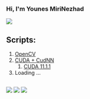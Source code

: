 ### Hi, I'm Younes MiriNezhad 
<a href="https://www.linkedin.com/in/s-younes-mirinezhad/"><img src="https://img.shields.io/badge/LinkedIn-0077B5?style=for-the-badge&logo=linkedin&logoColor=white"></a>

## Scripts: 
1. <a href="https://github.com/younes-mirinezhad/Scrips/tree/main/OpenCV">OpenCV</a>
2. <a href="https://github.com/younes-mirinezhad/Scrips/tree/main/Cuda_CudNN">CUDA + CudNN</a>
    1. <a href="https://github.com/younes-mirinezhad/Scrips/tree/main/Cuda_CudNN/11.1.1">CUDA 11.1.1</a>
3. Loading ...

##  
<img src="https://github-readme-stats.vercel.app/api/top-langs/?username=younes-mirinezhad" />
<img src="https://github-readme-stats.vercel.app/api?username=younes-mirinezhad" />
<img src="https://github-profile-summary-cards.vercel.app/api/cards/profile-details?username=younes-mirinezhad&theme=vue" />
